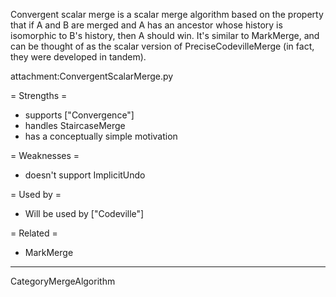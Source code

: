 Convergent scalar merge is a scalar merge algorithm based on the property that if A and B are merged and A has an ancestor whose history is isomorphic to B's history, then A should win. It's similar to MarkMerge, and can be thought of as the scalar version of PreciseCodevilleMerge (in fact, they were developed in tandem).

attachment:ConvergentScalarMerge.py

= Strengths =

  * supports ["Convergence"]
  * handles StaircaseMerge
  * has a conceptually simple motivation

= Weaknesses =

  * doesn't support ImplicitUndo

= Used by =

  * Will be used by ["Codeville"]

= Related =

  * MarkMerge

----

CategoryMergeAlgorithm
